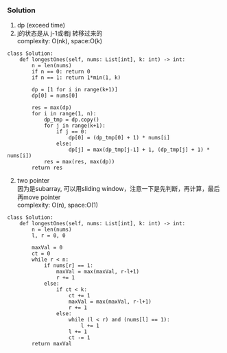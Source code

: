 ### Solution
1. dp (exceed time) <br />
1. j的状态是从 j-1或者j 转移过来的 <br />
complexity: O(nk), space:O(k)
```
class Solution:
    def longestOnes(self, nums: List[int], k: int) -> int:
        n = len(nums)
        if n == 0: return 0
        if n == 1: return 1*min(1, k)
        
        dp = [1 for i in range(k+1)]
        dp[0] = nums[0]
        
        res = max(dp)
        for i in range(1, n):
            dp_tmp = dp.copy()
            for j in range(k+1):
                if j == 0:
                    dp[0] = (dp_tmp[0] + 1) * nums[i]
                else:
                    dp[j] = max(dp_tmp[j-1] + 1, (dp_tmp[j] + 1) * nums[i])
            res = max(res, max(dp))
        return res
```
2. two pointer <br />
因为是subarray, 可以用sliding window，注意一下是先判断，再计算，最后再move pointer <br />
complexity: O(n), space:O(1)
```
class Solution:
    def longestOnes(self, nums: List[int], k: int) -> int:
        n = len(nums)
        l, r = 0, 0
        
        maxVal = 0
        ct = 0
        while r < n:
            if nums[r] == 1:
                maxVal = max(maxVal, r-l+1)
                r += 1
            else:
                if ct < k:
                    ct += 1
                    maxVal = max(maxVal, r-l+1)
                    r += 1
                else:
                    while (l < r) and (nums[l] == 1):
                        l += 1
                    l += 1
                    ct -= 1
        return maxVal
```